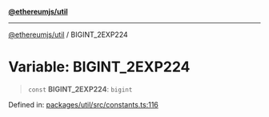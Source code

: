 [**@ethereumjs/util**](../README.md)

***

[@ethereumjs/util](../README.md) / BIGINT\_2EXP224

# Variable: BIGINT\_2EXP224

> `const` **BIGINT\_2EXP224**: `bigint`

Defined in: [packages/util/src/constants.ts:116](https://github.com/ethereumjs/ethereumjs-monorepo/blob/master/packages/util/src/constants.ts#L116)
